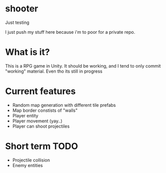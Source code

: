 # shooter
Just testing

I just push my stuff here because i'm to poor for a private repo.

# What is it?

This is a RPG game in Unity. It should be working, and I tend to only commit "working" material. Even tho its still in progress


# Current features

- Random map generation with different tile prefabs
- Map border constists of "walls" 
- Player entity
- Player movement (yay..)
- Player can shoot projectiles


# Short term TODO

- Projectile collision
- Enemy entities
